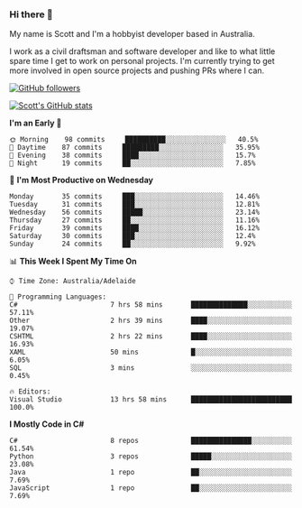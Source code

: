 ### Hi there 👋

My name is Scott and I'm a hobbyist developer based in Australia.

I work as a civil draftsman and software developer and like to what little spare time I get to work on personal projects. I'm currently trying to get more involved in open source projects and pushing PRs where I can. 

[![GitHub followers](https://img.shields.io/github/followers/puppetsw?label=Follow&style=social)](https://github.com/puppetsw?tab=followers)

[![Scott's GitHub stats](https://github-readme-stats.vercel.app/api?username=puppetsw&show_icons=true&theme=dark)](https://github.com/anuraghazra/github-readme-stats)

<!--START_SECTION:waka-->
**I'm an Early 🐤** 

```text
🌞 Morning    98 commits     ██████████░░░░░░░░░░░░░░░   40.5% 
🌆 Daytime    87 commits     █████████░░░░░░░░░░░░░░░░   35.95% 
🌃 Evening    38 commits     ████░░░░░░░░░░░░░░░░░░░░░   15.7% 
🌙 Night      19 commits     ██░░░░░░░░░░░░░░░░░░░░░░░   7.85%

```
📅 **I'm Most Productive on Wednesday** 

```text
Monday       35 commits     ███░░░░░░░░░░░░░░░░░░░░░░   14.46% 
Tuesday      31 commits     ███░░░░░░░░░░░░░░░░░░░░░░   12.81% 
Wednesday    56 commits     █████░░░░░░░░░░░░░░░░░░░░   23.14% 
Thursday     27 commits     ██░░░░░░░░░░░░░░░░░░░░░░░   11.16% 
Friday       39 commits     ████░░░░░░░░░░░░░░░░░░░░░   16.12% 
Saturday     30 commits     ███░░░░░░░░░░░░░░░░░░░░░░   12.4% 
Sunday       24 commits     ██░░░░░░░░░░░░░░░░░░░░░░░   9.92%

```


📊 **This Week I Spent My Time On** 

```text
⌚︎ Time Zone: Australia/Adelaide

💬 Programming Languages: 
C#                       7 hrs 58 mins       ██████████████░░░░░░░░░░░   57.11% 
Other                    2 hrs 39 mins       ████░░░░░░░░░░░░░░░░░░░░░   19.07% 
CSHTML                   2 hrs 22 mins       ████░░░░░░░░░░░░░░░░░░░░░   16.93% 
XAML                     50 mins             █░░░░░░░░░░░░░░░░░░░░░░░░   6.05% 
SQL                      3 mins              ░░░░░░░░░░░░░░░░░░░░░░░░░   0.45%

🔥 Editors: 
Visual Studio            13 hrs 58 mins      █████████████████████████   100.0%

```

**I Mostly Code in C#** 

```text
C#                       8 repos             ███████████████░░░░░░░░░░   61.54% 
Python                   3 repos             █████░░░░░░░░░░░░░░░░░░░░   23.08% 
Java                     1 repo              ██░░░░░░░░░░░░░░░░░░░░░░░   7.69% 
JavaScript               1 repo              ██░░░░░░░░░░░░░░░░░░░░░░░   7.69%

```



<!--END_SECTION:waka-->

<!--
**puppetsw/puppetsw** is a ✨ _special_ ✨ repository because its `README.md` (this file) appears on your GitHub profile.

Here are some ideas to get you started:

- 🔭 I’m currently working on ...
- 🌱 I’m currently learning ...
- 👯 I’m looking to collaborate on ...
- 🤔 I’m looking for help with ...
- 💬 Ask me about ...
- 📫 How to reach me: ...
- 😄 Pronouns: ...
- ⚡ Fun fact: ...
-->
